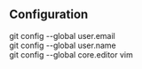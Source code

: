 ## Configuration

git config --global user.email <github email><br>
git config --global user.name <github username><br>
git config --global core.editor vim
